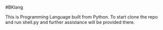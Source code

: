 #BKlang

This is Programming Language built from Python. To start clone the repo and run shell.py and further assistance will be provided there.
